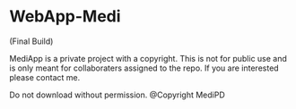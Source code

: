 # WebApp-Medi
(Final Build)

MediApp is a private project with a copyright. This is not for public use and is only meant for collaboraters assigned to the repo. If you are interested
please contact me. 

Do not download without permission. 
@Copyright MediPD
